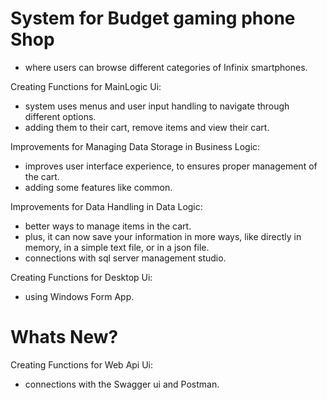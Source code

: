 # System for Budget gaming phone Shop
 - where users can browse different categories of Infinix smartphones.

Creating Functions for MainLogic Ui:
- system uses menus and user input handling to navigate through different options.
- adding them to their cart, remove items and view their cart.

Improvements for Managing Data Storage in Business Logic:
 - improves user interface experience, to ensures proper management of the cart.
 - adding some features like common.

Improvements for Data Handling in Data Logic:
 - better ways to manage items in the cart.
 - plus, it can now save your information in more ways, like directly in memory, in a simple text file, or in a json file.
 - connections with sql server management studio.

Creating Functions for Desktop Ui:
- using Windows Form App.

# Whats New?

Creating Functions for Web Api Ui:
- connections with the Swagger ui and Postman.
